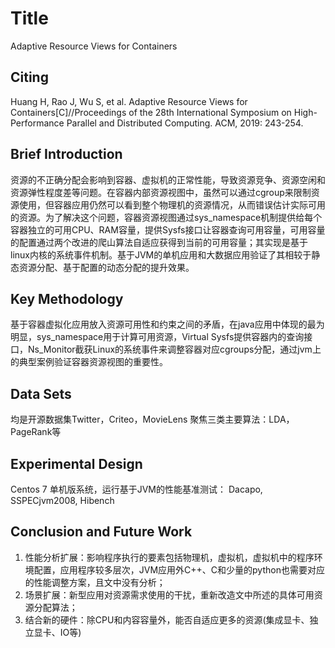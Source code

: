 # Title

Adaptive Resource Views for Containers

## Citing

Huang H, Rao J, Wu S, et al. Adaptive Resource Views for Containers[C]//Proceedings of the 28th International Symposium on High-Performance Parallel and Distributed Computing. ACM, 2019: 243-254.

## Brief Introduction

资源的不正确分配会影响到容器、虚拟机的正常性能，导致资源竞争、资源空闲和资源弹性程度差等问题。在容器内部资源视图中，虽然可以通过cgroup来限制资源使用，但容器应用仍然可以看到整个物理机的资源情况，从而错误估计实际可用的资源。为了解决这个问题，容器资源视图通过sys_namespace机制提供给每个容器独立的可用CPU、RAM容量，提供Sysfs接口让容器查询可用容量，可用容量的配置通过两个改进的爬山算法自适应获得到当前的可用容量；其实现是基于linux内核的系统事件机制。基于JVM的单机应用和大数据应用验证了其相较于静态资源分配、基于配置的动态分配的提升效果。

## Key Methodology

基于容器虚拟化应用放入资源可用性和约束之间的矛盾，在java应用中体现的最为明显，sys_namespace用于计算可用资源，Virtual Sysfs提供容器内的查询接口，Ns_Monitor截获Linux的系统事件来调整容器对应cgroups分配，通过jvm上的典型案例验证容器资源视图的重要性。

## Data Sets
均是开源数据集Twitter，Criteo，MovieLens 聚焦三类主要算法：LDA，PageRank等

## Experimental Design

Centos 7 单机版系统，运行基于JVM的性能基准测试：
Dacapo, SSPECjvm2008, Hibench

## Conclusion and Future Work

1. 性能分析扩展：影响程序执行的要素包括物理机，虚拟机，虚拟机中的程序环境配置，应用程序较多层次，JVM应用外C++、C和少量的python也需要对应的性能调整方案，且文中没有分析；
2. 场景扩展：新型应用对资源需求使用的干扰，重新改造文中所述的具体可用资源分配算法；
3. 结合新的硬件：除CPU和内容容量外，能否自适应更多的资源(集成显卡、独立显卡、IO等)

